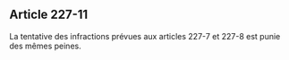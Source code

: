 Article 227-11
----
La tentative des infractions prévues aux articles 227-7 et 227-8 est punie des
mêmes peines.
